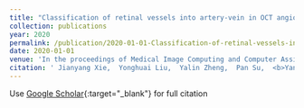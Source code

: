 ```yaml
---
title: "Classification of retinal vessels into artery-vein in OCT angiography guided by fundus images"
collection: publications
year: 2020
permalink: /publication/2020-01-01-Classification-of-retinal-vessels-into-artery-vein-in-OCT-angiography-guided-by-fundus-images
date: 2020-01-01
venue: 'In the proceedings of Medical Image Computing and Computer Assisted Intervention--MICCAI 2020: 23rd International Conference, Lima, Peru, October 4--8, 2020, Proceedings, Part VI 23'
citation: ' Jianyang Xie,  Yonghuai Liu,  Yalin Zheng,  Pan Su,  <b>Yan Hu</b>,  Jianlong Yang,  Jiang Liu,  Yitian Zhao, &quot;Classification of retinal vessels into artery-vein in OCT angiography guided by fundus images.&quot; In the proceedings of Medical Image Computing and Computer Assisted Intervention--MICCAI 2020: 23rd International Conference, Lima, Peru, October 4--8, 2020, Proceedings, Part VI 23, 2020.'
---
```

Use [Google Scholar](https://scholar.google.com/scholar?q=Classification+of+retinal+vessels+into+artery+vein+in+OCT+angiography+guided+by+fundus+images){:target="_blank"} for full citation